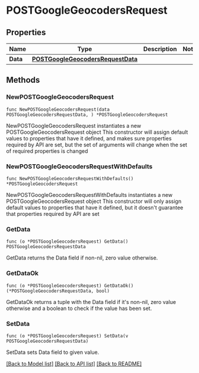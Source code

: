 # POSTGoogleGeocodersRequest

## Properties

Name | Type | Description | Notes
------------ | ------------- | ------------- | -------------
**Data** | [**POSTGoogleGeocodersRequestData**](POSTGoogleGeocodersRequestData.md) |  | 

## Methods

### NewPOSTGoogleGeocodersRequest

`func NewPOSTGoogleGeocodersRequest(data POSTGoogleGeocodersRequestData, ) *POSTGoogleGeocodersRequest`

NewPOSTGoogleGeocodersRequest instantiates a new POSTGoogleGeocodersRequest object
This constructor will assign default values to properties that have it defined,
and makes sure properties required by API are set, but the set of arguments
will change when the set of required properties is changed

### NewPOSTGoogleGeocodersRequestWithDefaults

`func NewPOSTGoogleGeocodersRequestWithDefaults() *POSTGoogleGeocodersRequest`

NewPOSTGoogleGeocodersRequestWithDefaults instantiates a new POSTGoogleGeocodersRequest object
This constructor will only assign default values to properties that have it defined,
but it doesn't guarantee that properties required by API are set

### GetData

`func (o *POSTGoogleGeocodersRequest) GetData() POSTGoogleGeocodersRequestData`

GetData returns the Data field if non-nil, zero value otherwise.

### GetDataOk

`func (o *POSTGoogleGeocodersRequest) GetDataOk() (*POSTGoogleGeocodersRequestData, bool)`

GetDataOk returns a tuple with the Data field if it's non-nil, zero value otherwise
and a boolean to check if the value has been set.

### SetData

`func (o *POSTGoogleGeocodersRequest) SetData(v POSTGoogleGeocodersRequestData)`

SetData sets Data field to given value.



[[Back to Model list]](../README.md#documentation-for-models) [[Back to API list]](../README.md#documentation-for-api-endpoints) [[Back to README]](../README.md)


